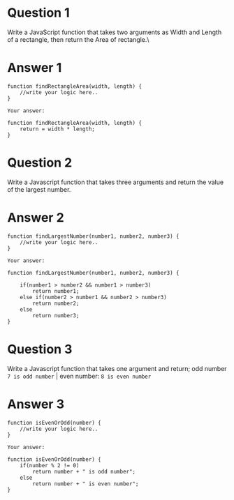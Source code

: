 # Question 1

Write a JavaScript function that takes two arguments as Width and Length of a rectangle, then return the Area of rectangle.\

# Answer 1

```
function findRectangleArea(width, length) {
    //write your logic here..
}
```

```
Your answer:

function findRectangleArea(width, length) {
    return = width * length;
}
```

# Question 2

Write a Javascript function that takes three arguments and return the value of the largest number.

# Answer 2

```
function findLargestNumber(number1, number2, number3) {
    //write your logic here..
}
```

```
Your answer:

function findLargestNumber(number1, number2, number3) {

    if(number1 > number2 && number1 > number3)
        return number1;
    else if(number2 > number1 && number2 > number3)
        return number2;
    else
        return number3;
}
```

# Question 3

Write a Javascript function that takes one argument and return;
odd number `7 is odd number` | even number: `8 is even number`

# Answer 3

```
function isEvenOrOdd(number) {
    //write your logic here..
}
```

```
Your answer:

function isEvenOrOdd(number) {
    if(number % 2 != 0)
        return number + " is odd number";
    else
        return number + " is even number";
}
```
